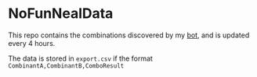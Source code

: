 # NoFunNealData

This repo contains the combinations discovered by my [bot](https://github.com/shitwolfymakes/NoFunNeal), and is updated every 4 hours.

The data is stored in `export.csv` if the format `CombinantA,CombinantB,ComboResult`
